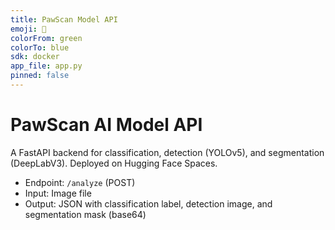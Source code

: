 ```yaml
---
title: PawScan Model API
emoji: 🐾
colorFrom: green
colorTo: blue
sdk: docker
app_file: app.py
pinned: false
---
```


# PawScan AI Model API

A FastAPI backend for classification, detection (YOLOv5), and segmentation (DeepLabV3).
Deployed on Hugging Face Spaces.

- Endpoint: `/analyze` (POST)
- Input: Image file
- Output: JSON with classification label, detection image, and segmentation mask (base64)
